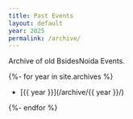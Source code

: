```yaml
---
title: Past Events
layout: default
year: 2025
permalink: /archive/
---
```


Archive of old BsidesNoida Events.

{%- for year in site.archives %}

* [{{ year }}](/archive/{{ year }}/)

{%- endfor %}
